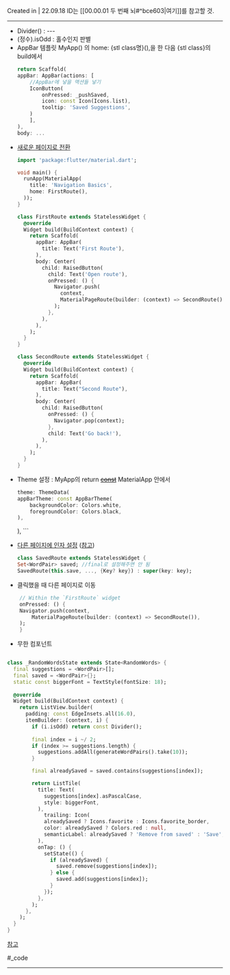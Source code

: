 Created in | 22.09.18
ID는 [[00.00.01 두 번째 뇌#^bce603|여기]]를 참고할 것.

---

- Divider() : ---
- (정수).isOdd : 홀수인지 판별
- AppBar 템플릿
	MyApp() 의 home: {stl class명}(),을 한 다음 {stl class}의 build에서
	``` Dart
	return Scaffold(
	appBar: AppBar(actions: [
		//AppBar에 넣을 액션들 넣기
		IconButton(
			onPressed: _pushSaved,
			icon: const Icon(Icons.list),
			tooltip: 'Saved Suggestions',
		)
		],
	),
	body: ...
	```
- [새로운 페이지로 전환](https://flutter-ko.dev/docs/cookbook/navigation/navigation-basics)
	``` Dart
	import 'package:flutter/material.dart';
	
	void main() {
	  runApp(MaterialApp(
	    title: 'Navigation Basics',
	    home: FirstRoute(),
	  ));
	}
	
	class FirstRoute extends StatelessWidget {
	  @override
	  Widget build(BuildContext context) {
	    return Scaffold(
	      appBar: AppBar(
	        title: Text('First Route'),
	      ),
	      body: Center(
	        child: RaisedButton(
	          child: Text('Open route'),
	          onPressed: () {
	            Navigator.push(
	              context,
	              MaterialPageRoute(builder: (context) => SecondRoute()),
	            );
	          },
	        ),
	      ),
	    );
	  }
	}
	
	class SecondRoute extends StatelessWidget {
	  @override
	  Widget build(BuildContext context) {
	    return Scaffold(
	      appBar: AppBar(
	        title: Text("Second Route"),
	      ),
	      body: Center(
	        child: RaisedButton(
	          onPressed: () {
	            Navigator.pop(context);
	          },
	          child: Text('Go back!'),
	        ),
	      ),
	    );
	  }
	}
	
	```
- Theme 설정 : MyApp의 return [~~const~~](https://medium.com/@marcglasberg/sorry-but-the-themedata-cant-be-made-const-so-you-can-t-use-it-in-constructors-3d7cad4f6521) MaterialApp 안에서
	```Dart
	theme: ThemeData(
	appBarTheme: const AppBarTheme(
		backgroundColor: Colors.white,
		foregroundColor: Colors.black,
	),
      ),
	```
- [다른 페이지에 인자 설정](https://fronquarry.tistory.com/12) ([참고](https://flutter-ko.dev/docs/cookbook/navigation/passing-data))
	```Dart
	class SavedRoute extends StatelessWidget {
	Set<WordPair> saved; //final로 설정해주면 안 됨
	SavedRoute(this.save, ..., {Key? key}) : super(key: key);
	```
- 클릭했을 때 다른 페이지로 이동
```Dart
	// Within the `FirstRoute` widget
	onPressed: () {
	Navigator.push(context,
		MaterialPageRoute(builder: (context) => SecondRoute()),
	);
	}
```
- 무한 컴포넌트
``` Dart

class _RandomWordsState extends State<RandomWords> {
  final suggestions = <WordPair>[];
  final saved = <WordPair>{};
  static const biggerFont = TextStyle(fontSize: 18);
  
  @override
  Widget build(BuildContext context) {
    return ListView.builder(
      padding: const EdgeInsets.all(16.0),
      itemBuilder: (context, i) {
        if (i.isOdd) return const Divider();
  
        final index = i ~/ 2;
        if (index >= suggestions.length) {
          suggestions.addAll(generateWordPairs().take(10));
        }

        final alreadySaved = saved.contains(suggestions[index]);

		return ListTile(
          title: Text(
            suggestions[index].asPascalCase,
            style: biggerFont,
          ),
			trailing: Icon(
            alreadySaved ? Icons.favorite : Icons.favorite_border,
            color: alreadySaved ? Colors.red : null,
            semanticLabel: alreadySaved ? 'Remove from saved' : 'Save',
          ),
          onTap: () {
            setState(() {
              if (alreadySaved) {
                saved.remove(suggestions[index]);
              } else {
                saved.add(suggestions[index]);
              }
            });
          },
        );
      },
    );
  }
}


```


[참고](https://velog.io/@dosilv/Flutter-Dart-%EB%AC%B8%EB%B2%95-%EC%A0%95%EB%A6%AC-type-operator-function-null-safety)

#_code

---